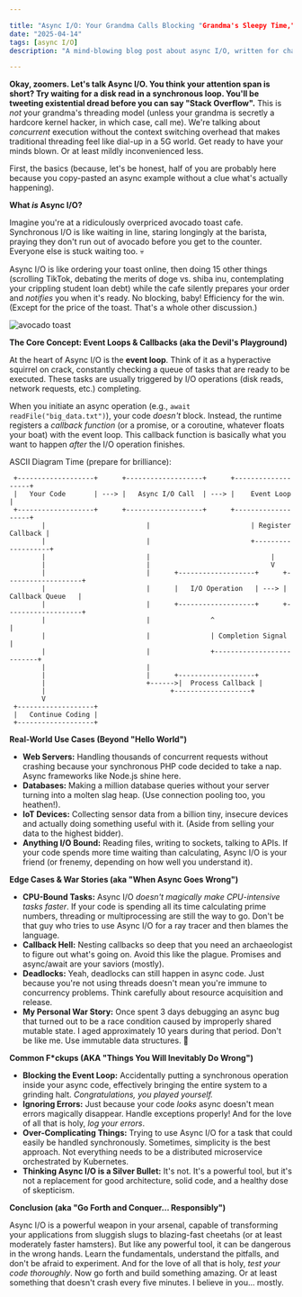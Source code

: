 ```yaml
---

title: "Async I/O: Your Grandma Calls Blocking "Grandma's Sleepy Time," You Call it Job Security for Future Generations (It's *That* Bad)"
date: "2025-04-14"
tags: [async I/O]
description: "A mind-blowing blog post about async I/O, written for chaotic Gen Z engineers who are probably already multitasking 17 different things while reading this."

---
```


**Okay, zoomers. Let's talk Async I/O. You think your attention span is short? Try waiting for a disk read in a synchronous loop. You'll be tweeting existential dread before you can say "Stack Overflow".** This is *not* your grandma's threading model (unless your grandma is secretly a hardcore kernel hacker, in which case, call me). We're talking about *concurrent* execution without the context switching overhead that makes traditional threading feel like dial-up in a 5G world. Get ready to have your minds blown. Or at least mildly inconvenienced less.

First, the basics (because, let's be honest, half of you are probably here because you copy-pasted an async example without a clue what's actually happening).

**What *is* Async I/O?**

Imagine you're at a ridiculously overpriced avocado toast cafe. Synchronous I/O is like waiting in line, staring longingly at the barista, praying they don't run out of avocado before you get to the counter. Everyone else is stuck waiting too. 💀

Async I/O is like ordering your toast online, then doing 15 other things (scrolling TikTok, debating the merits of doge vs. shiba inu, contemplating your crippling student loan debt) while the cafe silently prepares your order and *notifies* you when it's ready. No blocking, baby! Efficiency for the win. (Except for the price of the toast. That's a whole other discussion.)

![avocado toast](https://i.imgflip.com/298k5n.jpg)

**The Core Concept: Event Loops & Callbacks (aka the Devil's Playground)**

At the heart of Async I/O is the **event loop**. Think of it as a hyperactive squirrel on crack, constantly checking a queue of tasks that are ready to be executed. These tasks are usually triggered by I/O operations (disk reads, network requests, etc.) completing.

When you initiate an async operation (e.g., `await readFile("big_data.txt")`), your code *doesn't* block. Instead, the runtime registers a *callback function* (or a promise, or a coroutine, whatever floats your boat) with the event loop. This callback function is basically what you want to happen *after* the I/O operation finishes.

ASCII Diagram Time (prepare for brilliance):

```
 +-------------------+      +-------------------+      +-------------------+
 |   Your Code       | ---> |   Async I/O Call  | ---> |    Event Loop     |
 +-------------------+      +-------------------+      +-------------------+
        |                         |                         | Register Callback |
        |                         |                         +-------------------+
        |                         |                              |
        |                         |                              V
        |                         |      +-------------------+      +-------------------+
        |                         |      |   I/O Operation   | ---> |  Callback Queue   |
        |                         |      +-------------------+      +-------------------+
        |                         |               ^                         |
        |                         |               | Completion Signal        |
        |                         |               +--------------------------+
        |                         |
        |                         |      +-------------------+
        |                         +------>|  Process Callback |
        |                               +-------------------+
        V
 +-------------------+
 |   Continue Coding |
 +-------------------+
```

**Real-World Use Cases (Beyond "Hello World")**

*   **Web Servers:** Handling thousands of concurrent requests without crashing because your synchronous PHP code decided to take a nap. Async frameworks like Node.js shine here.
*   **Databases:** Making a million database queries without your server turning into a molten slag heap. (Use connection pooling too, you heathen!).
*   **IoT Devices:** Collecting sensor data from a billion tiny, insecure devices and actually doing something useful with it. (Aside from selling your data to the highest bidder).
*   **Anything I/O Bound:** Reading files, writing to sockets, talking to APIs. If your code spends more time waiting than calculating, Async I/O is your friend (or frenemy, depending on how well you understand it).

**Edge Cases & War Stories (aka "When Async Goes Wrong")**

*   **CPU-Bound Tasks:** Async I/O *doesn't magically make CPU-intensive tasks faster*. If your code is spending all its time calculating prime numbers, threading or multiprocessing are still the way to go. Don't be that guy who tries to use Async I/O for a ray tracer and then blames the language.
*   **Callback Hell:** Nesting callbacks so deep that you need an archaeologist to figure out what's going on. Avoid this like the plague. Promises and async/await are your saviors (mostly).
*   **Deadlocks:** Yeah, deadlocks can still happen in async code. Just because you're not using threads doesn't mean you're immune to concurrency problems. Think carefully about resource acquisition and release.
*   **My Personal War Story:** Once spent 3 days debugging an async bug that turned out to be a race condition caused by improperly shared mutable state. I aged approximately 10 years during that period. Don't be like me. Use immutable data structures. 🙏

**Common F\*ckups (AKA "Things You Will Inevitably Do Wrong")**

*   **Blocking the Event Loop:** Accidentally putting a synchronous operation inside your async code, effectively bringing the entire system to a grinding halt. *Congratulations, you played yourself.*
*   **Ignoring Errors:** Just because your code *looks* async doesn't mean errors magically disappear. Handle exceptions properly! And for the love of all that is holy, *log your errors*.
*   **Over-Complicating Things:** Trying to use Async I/O for a task that could easily be handled synchronously. Sometimes, simplicity is the best approach. Not everything needs to be a distributed microservice orchestrated by Kubernetes.
*   **Thinking Async I/O is a Silver Bullet:** It's not. It's a powerful tool, but it's not a replacement for good architecture, solid code, and a healthy dose of skepticism.

**Conclusion (aka "Go Forth and Conquer… Responsibly")**

Async I/O is a powerful weapon in your arsenal, capable of transforming your applications from sluggish slugs to blazing-fast cheetahs (or at least moderately faster hamsters). But like any powerful tool, it can be dangerous in the wrong hands. Learn the fundamentals, understand the pitfalls, and don't be afraid to experiment. And for the love of all that is holy, *test your code thoroughly*. Now go forth and build something amazing. Or at least something that doesn't crash every five minutes. I believe in you… mostly.
